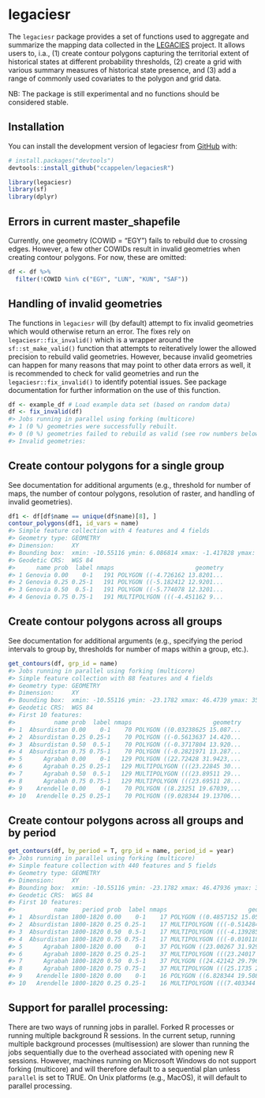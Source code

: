 
<!-- README.md is generated from README.Rmd. Please edit that file -->

# legaciesr

<!-- badges: start -->
<!-- badges: end -->

The `legaciesr` package provides a set of functions used to aggregate
and summarize the mapping data collected in the
[LEGACIES](https://www.legacies-project.com) project. It allows users
to, i.a., (1) create contour polygons capturing the territorial extent
of historical states at different probability thresholds, (2) create a
grid with various summary measures of historical state presence, and (3)
add a range of commonly used covariates to the polygon and grid data.

NB: The package is still experimental and no functions should be
considered stable.

## Installation

You can install the development version of legaciesr from
[GitHub](https://github.com/) with:

``` r
# install.packages("devtools")
devtools::install_github("ccappelen/legaciesR")
```

``` r
library(legaciesr) 
library(sf) 
library(dplyr)
```

## Errors in current master_shapefile

Currently, one geometry (COWID = “EGY”) fails to rebuild due to crossing
edges. However, a few other COWIDs result in invalid geometries when
creating contour polygons. For now, these are omitted:

``` r
df <- df %>% 
  filter(!COWID %in% c("EGY", "LUN", "KUN", "SAF"))
```

## Handling of invalid geometries

The functions in `legaciesr` will (by default) attempt to fix invalid
geometries which would otherwise return an error. The fixes rely on
`legaciesr::fix_invalid()` which is a wrapper around the
`sf::st_make_valid()` function that attempts to reiteratively lower the
allowed precision to rebuild valid geometries. However, because invalid
geometries can happen for many reasons that may point to other data
errors as well, it is recommended to check for valid geometries and run
the `legaciesr::fix_invalid()` to identify potential issues. See package
documentation for further information on the use of this function.

``` r
df <- example_df # Load example data set (based on random data)
df <- fix_invalid(df)
#> Jobs running in parallel using forking (multicore)
#> 1 (0 %) geometries were successfully rebuilt.
#> 0 (0 %) geometries failed to rebuild as valid (see row numbers below).
#> Invalid geometries:
```

## Create contour polygons for a single group

See documentation for additional arguments (e.g., threshold for number
of maps, the number of contour polygons, resolution of raster, and
handling of invalid geometries).

``` r
df1 <- df[df$name == unique(df$name)[8], ]
contour_polygons(df1, id_vars = name)
#> Simple feature collection with 4 features and 4 fields
#> Geometry type: GEOMETRY
#> Dimension:     XY
#> Bounding box:  xmin: -10.55116 ymin: 6.086814 xmax: -1.417828 ymax: 13.82015
#> Geodetic CRS:  WGS 84
#>      name prob  label nmaps                       geometry
#> 1 Genovia 0.00    0-1   191 POLYGON ((-4.726162 13.8201...
#> 2 Genovia 0.25 0.25-1   191 POLYGON ((-5.182412 12.9201...
#> 3 Genovia 0.50  0.5-1   191 POLYGON ((-5.774078 12.3201...
#> 4 Genovia 0.75 0.75-1   191 MULTIPOLYGON (((-4.451162 9...
```

## Create contour polygons across all groups

See documentation for additional arguments (e.g., specifying the period
intervals to group by, thresholds for number of maps within a group,
etc.).

``` r
get_contours(df, grp_id = name)
#> Jobs running in parallel using forking (multicore)
#> Simple feature collection with 88 features and 4 fields
#> Geometry type: GEOMETRY
#> Dimension:     XY
#> Bounding box:  xmin: -10.55116 ymin: -23.1782 xmax: 46.4739 ymax: 35.56434
#> Geodetic CRS:  WGS 84
#> First 10 features:
#>           name prob  label nmaps                       geometry
#> 1  Absurdistan 0.00    0-1    70 POLYGON ((0.03238625 15.087...
#> 2  Absurdistan 0.25 0.25-1    70 POLYGON ((-0.5613637 14.420...
#> 3  Absurdistan 0.50  0.5-1    70 POLYGON ((-0.3717804 13.920...
#> 4  Absurdistan 0.75 0.75-1    70 POLYGON ((-0.2821971 13.287...
#> 5      Agrabah 0.00    0-1   129 POLYGON ((22.72428 31.9423,...
#> 6      Agrabah 0.25 0.25-1   129 MULTIPOLYGON (((23.22845 30...
#> 7      Agrabah 0.50  0.5-1   129 MULTIPOLYGON (((23.89511 29...
#> 8      Agrabah 0.75 0.75-1   129 MULTIPOLYGON (((23.69511 28...
#> 9    Arendelle 0.00    0-1    70 POLYGON ((8.23251 19.67039,...
#> 10   Arendelle 0.25 0.25-1    70 POLYGON ((9.028344 19.13706...
```

## Create contour polygons across all groups and by period

``` r
get_contours(df, by_period = T, grp_id = name, period_id = year)
#> Jobs running in parallel using forking (multicore)
#> Simple feature collection with 440 features and 5 fields
#> Geometry type: GEOMETRY
#> Dimension:     XY
#> Bounding box:  xmin: -10.55116 ymin: -23.1782 xmax: 46.47936 ymax: 35.56969
#> Geodetic CRS:  WGS 84
#> First 10 features:
#>           name    period prob  label nmaps                       geometry
#> 1  Absurdistan 1800-1820 0.00    0-1    17 POLYGON ((0.4857152 15.0526...
#> 2  Absurdistan 1800-1820 0.25 0.25-1    17 MULTIPOLYGON (((-0.5142848 ...
#> 3  Absurdistan 1800-1820 0.50  0.5-1    17 MULTIPOLYGON (((-4.139285 1...
#> 4  Absurdistan 1800-1820 0.75 0.75-1    17 MULTIPOLYGON (((-0.01011809...
#> 5      Agrabah 1800-1820 0.00    0-1    37 POLYGON ((23.00267 31.9298,...
#> 6      Agrabah 1800-1820 0.25 0.25-1    37 MULTIPOLYGON (((23.24017 30...
#> 7      Agrabah 1800-1820 0.50  0.5-1    37 POLYGON ((24.42142 29.79646...
#> 8      Agrabah 1800-1820 0.75 0.75-1    37 MULTIPOLYGON (((25.1735 27....
#> 9    Arendelle 1800-1820 0.00    0-1    16 POLYGON ((6.828344 19.50865...
#> 10   Arendelle 1800-1820 0.25 0.25-1    16 MULTIPOLYGON (((7.403344 19...
```

## Support for parallel processing:

There are two ways of running jobs in parallel. Forked R processes or
running multiple background R sessions. In the current setup, running
multiple background processes (multisession) are slower than running the
jobs sequentially due to the overhead associated with opening new R
sessions. However, machines running on Microsoft Windows do not support
forking (multicore) and will therefore default to a sequential plan
unless `parallel` is set to TRUE. On Unix platforms (e.g., MacOS), it
will default to parallel processing.
